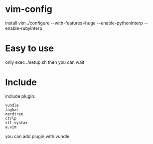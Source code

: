 vim-config
==========
install vim
./configure --with-features=huge --enable-pythoninterp --enable-rubyinterp

Easy to use
===========
only exec ./setup.sh
then you can wait

Include
=======
include plugin:
	
	vundle
	tagbar
	nerdtree
	ctrlp
	stl-syntax
	a.vim
	
you can add plugin with vundle




